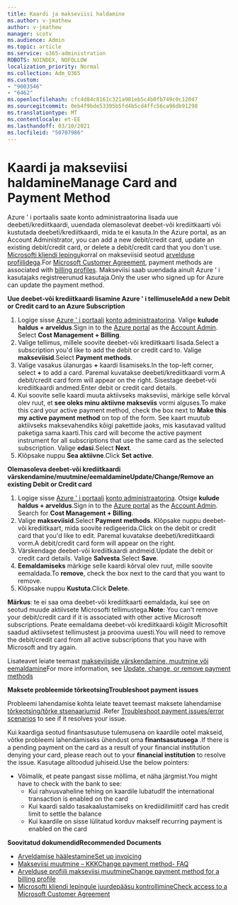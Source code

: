 ```yaml
---
title: Kaardi ja makseviisi haldamine
ms.author: v-jmathew
author: v-jmathew
manager: scotv
ms.audience: Admin
ms.topic: article
ms.service: o365-administration
ROBOTS: NOINDEX, NOFOLLOW
localization_priority: Normal
ms.collection: Adm_O365
ms.custom:
- "9003546"
- "6462"
ms.openlocfilehash: cfc4d84c8161c321a981eb5c4b0fb749c0c12047
ms.sourcegitcommit: 0eb4f9bde53395b5fd4b5cd4ffc56ca96db91298
ms.translationtype: MT
ms.contentlocale: et-EE
ms.lasthandoff: 03/10/2021
ms.locfileid: "50707986"
---
```

# <a name="manage-card-and-payment-method"></a><span data-ttu-id="c3457-102">Kaardi ja makseviisi haldamine</span><span class="sxs-lookup"><span data-stu-id="c3457-102">Manage Card and Payment Method</span></span>

<span data-ttu-id="c3457-103">Azure ' i portaalis saate konto administraatorina lisada uue deebeti/krediitkaardi, uuendada olemasolevat deebet-või krediitkaarti või kustutada deebeti/krediitkaardi, mida te ei kasuta.</span><span class="sxs-lookup"><span data-stu-id="c3457-103">In the Azure portal, as an Account Administrator, you can add a new debit/credit card, update an existing debit/credit card, or delete a debit/credit card that you don't use.</span></span> <span data-ttu-id="c3457-104">[Microsofti kliendi lepingu](https://docs.microsoft.com/azure/billing/billing-how-to-change-credit-card?WT.mc_id=Portal-Microsoft_Azure_Support#check-access-to-a-microsoft-customer-agreement)korral on makseviisid seotud [arvelduse profiilidega](https://docs.microsoft.com/azure/billing/billing-how-to-change-credit-card?WT.mc_id=Portal-Microsoft_Azure_Support#change-payment-method-for-a-billing-profile).</span><span class="sxs-lookup"><span data-stu-id="c3457-104">For [Microsoft Customer Agreement](https://docs.microsoft.com/azure/billing/billing-how-to-change-credit-card?WT.mc_id=Portal-Microsoft_Azure_Support#check-access-to-a-microsoft-customer-agreement), payment methods are associated with [billing profiles](https://docs.microsoft.com/azure/billing/billing-how-to-change-credit-card?WT.mc_id=Portal-Microsoft_Azure_Support#change-payment-method-for-a-billing-profile).</span></span> <span data-ttu-id="c3457-105">Makseviisi saab uuendada ainult Azure ' i kasutajaks registreerunud kasutaja.</span><span class="sxs-lookup"><span data-stu-id="c3457-105">Only the user who signed up for Azure can update the payment method.</span></span>

<span data-ttu-id="c3457-106">**Uue deebet-või krediitkaardi lisamine Azure ' i tellimusele**</span><span class="sxs-lookup"><span data-stu-id="c3457-106">**Add a new Debit or Credit card to an Azure Subscription**</span></span>

1. <span data-ttu-id="c3457-107">Logige sisse [Azure ' i portaali](https://ms.portal.azure.com/) [konto administraatorina](https://docs.microsoft.com/azure/cost-management-billing/manage/billing-subscription-transfer?WT.mc_id=Portal-Microsoft_Azure_Support#whoisaa). Valige **kulude haldus + arveldus**.</span><span class="sxs-lookup"><span data-stu-id="c3457-107">Sign in to the [Azure portal](https://ms.portal.azure.com/) as the [Account Admin](https://docs.microsoft.com/azure/cost-management-billing/manage/billing-subscription-transfer?WT.mc_id=Portal-Microsoft_Azure_Support#whoisaa). Select **Cost Management + Billing**.</span></span>
2. <span data-ttu-id="c3457-108">Valige tellimus, millele soovite deebet-või krediitkaarti lisada.</span><span class="sxs-lookup"><span data-stu-id="c3457-108">Select a subscription you'd like to add the debit or credit card to.</span></span> <span data-ttu-id="c3457-109">Valige **makseviisid**.</span><span class="sxs-lookup"><span data-stu-id="c3457-109">Select **Payment methods**.</span></span>
3. <span data-ttu-id="c3457-110">Valige vasakus ülanurgas **+** kaardi lisamiseks.</span><span class="sxs-lookup"><span data-stu-id="c3457-110">In the top-left corner, select **+** to add a card.</span></span> <span data-ttu-id="c3457-111">Paremal kuvatakse deebeti/krediitkaardi vorm.</span><span class="sxs-lookup"><span data-stu-id="c3457-111">A debit/credit card form will appear on the right.</span></span> <span data-ttu-id="c3457-112">Sisestage deebet-või krediitkaardi andmed.</span><span class="sxs-lookup"><span data-stu-id="c3457-112">Enter debit or credit card details.</span></span>
4. <span data-ttu-id="c3457-113">Kui soovite selle kaardi muuta aktiivseks makseviisi, märkige selle kõrval olev ruut, et **see oleks minu aktiivne makseviis** vormi alguses.</span><span class="sxs-lookup"><span data-stu-id="c3457-113">To make this card your active payment method, check the box next to **Make this my active payment method** on top of the form.</span></span> <span data-ttu-id="c3457-114">See kaart muutub aktiivseks maksevahendiks kõigi pakettide jaoks, mis kasutavad valitud paketiga sama kaarti.</span><span class="sxs-lookup"><span data-stu-id="c3457-114">This card will become the active payment instrument for all subscriptions that use the same card as the selected subscription.</span></span> <span data-ttu-id="c3457-115">Valige **edasi**.</span><span class="sxs-lookup"><span data-stu-id="c3457-115">Select **Next**.</span></span>
5. <span data-ttu-id="c3457-116">Klõpsake nuppu **Sea aktiivne**.</span><span class="sxs-lookup"><span data-stu-id="c3457-116">Click **Set active**.</span></span> 
 
<span data-ttu-id="c3457-117">**Olemasoleva deebet-või krediitkaardi värskendamine/muutmine/eemaldamine**</span><span class="sxs-lookup"><span data-stu-id="c3457-117">**Update/Change/Remove an existing Debit or Credit card**</span></span>

1.  <span data-ttu-id="c3457-118">Logige sisse [Azure ' i portaali](https://portal.azure.com/) [konto administraatorina](https://docs.microsoft.com/azure/billing/billing-subscription-transfer?WT.mc_id=Portal-Microsoft_Azure_Support#whoisaa). Otsige **kulude haldus + arveldus**.</span><span class="sxs-lookup"><span data-stu-id="c3457-118">Sign in to the [Azure portal](https://portal.azure.com/) as the [Account Admin](https://docs.microsoft.com/azure/billing/billing-subscription-transfer?WT.mc_id=Portal-Microsoft_Azure_Support#whoisaa). Search for **Cost Management + Billing**.</span></span>
2.  <span data-ttu-id="c3457-119">Valige **makseviisid**.</span><span class="sxs-lookup"><span data-stu-id="c3457-119">Select **Payment methods**.</span></span> <span data-ttu-id="c3457-120">Klõpsake nuppu deebet-või krediitkaart, mida soovite redigeerida.</span><span class="sxs-lookup"><span data-stu-id="c3457-120">Click on the debit or credit card that you'd like to edit.</span></span> <span data-ttu-id="c3457-121">Paremal kuvatakse deebeti/krediitkaardi vorm.</span><span class="sxs-lookup"><span data-stu-id="c3457-121">A debit/credit card form will appear on the right.</span></span>
3.  <span data-ttu-id="c3457-122">Värskendage deebet-või krediitkaardi andmeid.</span><span class="sxs-lookup"><span data-stu-id="c3457-122">Update the debit or credit card details.</span></span> <span data-ttu-id="c3457-123">Valige **Salvesta**.</span><span class="sxs-lookup"><span data-stu-id="c3457-123">Select **Save**.</span></span>
4.  <span data-ttu-id="c3457-124">**Eemaldamiseks** märkige selle kaardi kõrval olev ruut, mille soovite eemaldada.</span><span class="sxs-lookup"><span data-stu-id="c3457-124">To **remove**, check the box next to the card that you want to remove.</span></span>
5.  <span data-ttu-id="c3457-125">Klõpsake nuppu **Kustuta**.</span><span class="sxs-lookup"><span data-stu-id="c3457-125">Click **Delete**.</span></span>

<span data-ttu-id="c3457-126">**Märkus**: te ei saa oma deebet-või krediitkaarti eemaldada, kui see on seotud muude aktiivsete Microsofti tellimustega.</span><span class="sxs-lookup"><span data-stu-id="c3457-126">**Note**: You can't remove your debit/credit card if it is associated with other active Microsoft subscriptions.</span></span> <span data-ttu-id="c3457-127">Peate eemaldama deebet-või krediitkaardi kõigilt Microsoftilt saadud aktiivsetest tellimustest ja proovima uuesti.</span><span class="sxs-lookup"><span data-stu-id="c3457-127">You will need to remove the debit/credit card from all active subscriptions that you have with Microsoft and try again.</span></span>

<span data-ttu-id="c3457-128">Lisateavet leiate teemast [makseviiside värskendamine, muutmine või eemaldamine](https://docs.microsoft.com/azure/billing/billing-how-to-change-credit-card?WT.mc_id=Portal-Microsoft_Azure_Support)</span><span class="sxs-lookup"><span data-stu-id="c3457-128">For more information, see [Update, change, or remove payment methods](https://docs.microsoft.com/azure/billing/billing-how-to-change-credit-card?WT.mc_id=Portal-Microsoft_Azure_Support)</span></span>

<span data-ttu-id="c3457-129">**Maksete probleemide tõrkeotsing**</span><span class="sxs-lookup"><span data-stu-id="c3457-129">**Troubleshoot payment issues**</span></span>

<span data-ttu-id="c3457-130">Probleemi lahendamise kohta leiate teavet teemast maksete lahendamise [tõrkeotsing/tõrke stsenaariumid](https://docs.microsoft.com/azure/cost-management-billing/manage/billing-troubleshoot-azure-payment-issues) .</span><span class="sxs-lookup"><span data-stu-id="c3457-130">Refer [Troubleshoot payment issues/error scenarios](https://docs.microsoft.com/azure/cost-management-billing/manage/billing-troubleshoot-azure-payment-issues) to see if it resolves your issue.</span></span>

<span data-ttu-id="c3457-131">Kui kaardiga seotud finantsasutuse tulemusena on kaardile ootel makseid, võtke probleemi lahendamiseks ühendust oma **finantsasutusega** .</span><span class="sxs-lookup"><span data-stu-id="c3457-131">If there is a pending payment on the card as a result of your financial institution denying your card, please reach out to your **financial institution** to resolve the issue.</span></span> <span data-ttu-id="c3457-132">Kasutage alltoodud juhiseid.</span><span class="sxs-lookup"><span data-stu-id="c3457-132">Use the below pointers:</span></span>

- <span data-ttu-id="c3457-133">Võimalik, et peate pangast sisse möllima, et näha järgmist.</span><span class="sxs-lookup"><span data-stu-id="c3457-133">You might have to check with the bank to see:</span></span> 
    - <span data-ttu-id="c3457-134">Kui rahvusvaheline tehing on kaardile lubatud</span><span class="sxs-lookup"><span data-stu-id="c3457-134">If the international transaction is enabled on the card</span></span>
    - <span data-ttu-id="c3457-135">Kui kaardi saldo tasakaalustamiseks on krediidilimiit</span><span class="sxs-lookup"><span data-stu-id="c3457-135">If card has credit limit to settle the balance</span></span>
    - <span data-ttu-id="c3457-136">Kui kaardile on sisse lülitatud korduv makse</span><span class="sxs-lookup"><span data-stu-id="c3457-136">If recurring payment is enabled on the card</span></span>

<span data-ttu-id="c3457-137">**Soovitatud dokumendid**</span><span class="sxs-lookup"><span data-stu-id="c3457-137">**Recommended Documents**</span></span>

- [<span data-ttu-id="c3457-138">Arveldamise häälestamine</span><span class="sxs-lookup"><span data-stu-id="c3457-138">Set up invoicing</span></span>](https://docs.microsoft.com/azure/cost-management-billing/manage/pay-by-invoice)
- [<span data-ttu-id="c3457-139">Makseviisi muutmine – KKK</span><span class="sxs-lookup"><span data-stu-id="c3457-139">Change payment method- FAQ</span></span>](https://docs.microsoft.com/azure/cost-management-billing/manage/change-credit-card?WT.mc_id=Portal-Microsoft_Azure_Support#frequently-asked-questions)
- [<span data-ttu-id="c3457-140">Arvelduse profiili makseviisi muutmine</span><span class="sxs-lookup"><span data-stu-id="c3457-140">Change payment method for a billing profile</span></span>](https://docs.microsoft.com/azure/cost-management-billing/manage/change-credit-card?WT.mc_id=Portal-Microsoft_Azure_Support#change-payment-method-for-a-billing-profile)
- [<span data-ttu-id="c3457-141">Microsofti kliendi lepingule juurdepääsu kontrollimine</span><span class="sxs-lookup"><span data-stu-id="c3457-141">Check access to a Microsoft Customer Agreement</span></span>](https://docs.microsoft.com/azure/cost-management-billing/manage/change-credit-card?WT.mc_id=Portal-Microsoft_Azure_Support#check-access-to-a-microsoft-customer-agreement)
